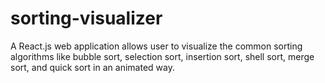 # sorting-visualizer
A React.js web application allows user to visualize the common sorting algorithms like bubble sort, selection sort, insertion sort, shell sort, merge sort, and quick sort in an animated way.
